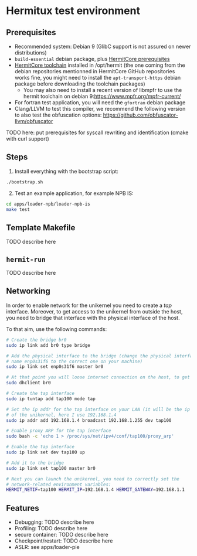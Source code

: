 # Hermitux test environment

## Prerequisites
  - Recommended system: Debian 9 (GlibC support is not assured on newer 
    distributions)
  - `build-essential` debian package, plus [HermitCore prerequisites](https://github.com/RWTH-OS/HermitCore#requirements)
  - [HermitCore toolchain](https://github.com/RWTH-OS/HermitCore#hermitcore-cross-toolchain) installed in /opt/hermit (the one coming from the
  debian repositories mentionned in HermitCore GitHub repositories works fine, you might need to install the `apt-transport-https` debian package before downloading the toolchain packages)
    - You may also need to install a recent version of libmpfr to use the hermit toolchain on debian 9:https://www.mpfr.org/mpfr-current/
  - For fortran test application, you will need the `gfortran` debian package
  - Clang/LLVM to test this compiler, we recommend the following version to also test the obfuscation options: https://github.com/obfuscator-llvm/obfuscator

TODO here: put prerequisites for syscall rewriting and identification (cmake
with curl support)

## Steps

1. Install everything with the bootstrap script:

```bash
./bootstrap.sh
```

2. Test an example application, for example NPB IS:
```bash
cd apps/loader-npb/loader-npb-is
make test
```

## Template Makefile
TODO describe here

## `hermit-run`
TODO describe here

## Networking

In order to enable network for the unikernel you need to create a _tap_
interface. Moreover, to get access to the unikernel from outside the host, you
need to bridge that interface with the physical interface of the host.

To that aim, use the following commands:

```bash
# Create the bridge br0
sudo ip link add br0 type bridge

# Add the physical interface to the bridge (change the physical interface
# name enp0s31f6 to the correct one on your machine)
sudo ip link set enp0s31f6 master br0

# At that point you will loose internet connection on the host, to get it back:
sudo dhclient br0

# Create the tap interface
sudo ip tuntap add tap100 mode tap

# Set the ip addr for the tap interface on your LAN (it will be the ip address
# of the unikernel, here I use 192.168.1.4
sudo ip addr add 192.168.1.4 broadcast 192.168.1.255 dev tap100

# Enable proxy ARP for the tap interface
sudo bash -c 'echo 1 > /proc/sys/net/ipv4/conf/tap100/proxy_arp'

# Enable the tap interface
sudo ip link set dev tap100 up

# Add it to the bridge
sudo ip link set tap100 master br0

# Next you can launch the unikernel, you need to correctly set the
# network-related environment variables:
HERMIT_NETIF=tap100 HERMIT_IP=192.168.1.4 HERMIT_GATEWAY=192.168.1.1

```

## Features

- Debugging: TODO describe here
- Profiling: TODO describe here
- secure container: TODO describe here
- Checkpoint/restart: TODO describe here
- ASLR: see apps/loader-pie

